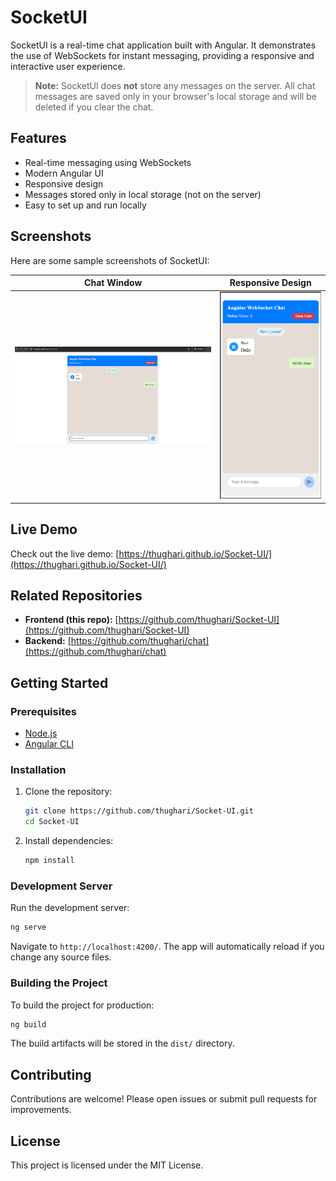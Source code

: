 # SocketUI

SocketUI is a real-time chat application built with Angular. It demonstrates the use of WebSockets for instant messaging, providing a responsive and interactive user experience.

> **Note:** SocketUI does **not** store any messages on the server. All chat messages are saved only in your browser's local storage and will be deleted if you clear the chat.

## Features

- Real-time messaging using WebSockets
- Modern Angular UI
- Responsive design
- Messages stored only in local storage (not on the server)
- Easy to set up and run locally

## Screenshots

Here are some sample screenshots of SocketUI:

| Chat Window | Responsive Design |
|-------------|------------------|
| ![Chat Window](screenshots/chat-window.png) | ![Responsive Design](screenshots/responsive.png) |

## Live Demo

Check out the live demo: [https://thughari.github.io/Socket-UI/](https://thughari.github.io/Socket-UI/)

## Related Repositories

- **Frontend (this repo):** [https://github.com/thughari/Socket-UI](https://github.com/thughari/Socket-UI)
- **Backend:** [https://github.com/thughari/chat](https://github.com/thughari/chat)

## Getting Started

### Prerequisites

- [Node.js](https://nodejs.org/)
- [Angular CLI](https://angular.dev/tools/cli)

### Installation

1. Clone the repository:
    ```bash
    git clone https://github.com/thughari/Socket-UI.git
    cd Socket-UI
    ```
2. Install dependencies:
    ```bash
    npm install
    ```

### Development Server

Run the development server:
```bash
ng serve
```
Navigate to `http://localhost:4200/`. The app will automatically reload if you change any source files.

### Building the Project

To build the project for production:
```bash
ng build
```
The build artifacts will be stored in the `dist/` directory.

## Contributing

Contributions are welcome! Please open issues or submit pull requests for improvements.

## License

This project is licensed under the MIT License.
